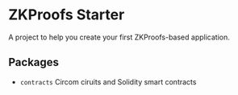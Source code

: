 # ZKProofs Starter

A project to help you create your first ZKProofs-based application.

## Packages

- `contracts` Circom ciruits and Solidity smart contracts
